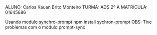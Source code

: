 ALUNO: Carlos Kauan Brito Monteiro
TURMA: ADS 2º A
MATRICULA: 01645686

Usando modulo synchro-prompt
    npm install sychron-prompt
OBS: Tive problemas com o modulo prompt-sync
